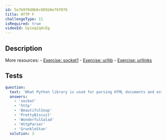```yaml
---
id: 5e7b9f0d0b6c005b0e76f076
title: HTTP F
challengeType: 11
isRequired: true
videoId: Uyioq2q4cEg
---
```


## Description
<section id='description'>
More resources:
- <a href="https://www.youtube.com/watch?v=dWLdI143W-g" target='_blank'>Exercise: socket1</a>
- <a href="https://www.youtube.com/watch?v=8yis2DvbBkI" target='_blank'>Exercise: urllib</a>
- <a href="https://www.youtube.com/watch?v=g9flPDG9nnY" target='_blank'>Exercise: urllinks</a>
</section>

## Tests
<section id='tests'>

```yml
question:
  text: 'What Python library is used for parsing HTML documents and extracting data from HTML documents.'
  answers:
    - 'socket'
    - 'http'
    - 'BeautifulSoup'
    - 'PrettyBiscuit'
    - 'WonderfulSalad'
    - 'HttpParser'
    - 'GrunkleStan'
  solution: 3
```

</section>
